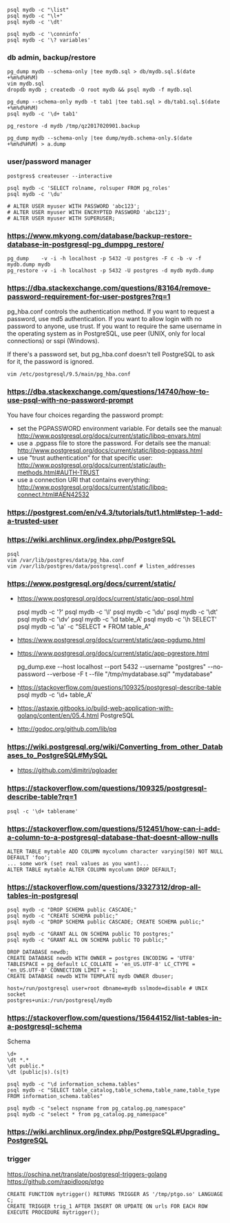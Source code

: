 
    psql mydb -c "\list"
    psql mydb -c "\l+"
    psql mydb -c '\dt'

    psql mydb -c '\conninfo'
    psql mydb -c '\? variables'

### db admin, backup/restore

    pg_dump mydb --schema-only |tee mydb.sql > db/mydb.sql.$(date +%m%d%H%M)
    vim mydb.sql
    dropdb mydb ; createdb -O root mydb && psql mydb -f mydb.sql

    pg_dump --schema-only mydb -t tab1 |tee tab1.sql > db/tab1.sql.$(date +%m%d%H%M)
    psql mydb -c '\d+ tab1'

    pg_restore -d mydb /tmp/qz2017020901.backup

    pg_dump mydb --schema-only |tee dump/mydb.schema-only.$(date +%m%d%H%M) > a.dump

### user/password manager

    postgres$ createuser --interactive

    psql mydb -c 'SELECT rolname, rolsuper FROM pg_roles'
    psql mydb -c '\du'

    # ALTER USER myuser WITH PASSWORD 'abc123';
    # ALTER USER myuser WITH ENCRYPTED PASSWORD 'abc123';
    # ALTER USER myuser WITH SUPERUSER;

### https://www.mkyong.com/database/backup-restore-database-in-postgresql-pg_dumppg_restore/

    pg_dump    -v -i -h localhost -p 5432 -U postgres -F c -b -v -f mydb.dump mydb
    pg_restore -v -i -h localhost -p 5432 -U postgres -d mydb mydb.dump

### https://dba.stackexchange.com/questions/83164/remove-password-requirement-for-user-postgres?rq=1

pg_hba.conf controls the authentication method. If you want to request a password, use md5 authentication. If you want to allow login with no password to anyone, use trust. If you want to require the same username in the operating system as in PostgreSQL, use peer (UNIX, only for local connections) or sspi (Windows).

If there's a password set, but pg_hba.conf doesn't tell PostgreSQL to ask for it, the password is ignored.

    vim /etc/postgresql/9.5/main/pg_hba.conf

### https://dba.stackexchange.com/questions/14740/how-to-use-psql-with-no-password-prompt

You have four choices regarding the password prompt:

- set the PGPASSWORD environment variable. For details see the manual:
    http://www.postgresql.org/docs/current/static/libpq-envars.html
- use a .pgpass file to store the password. For details see the manual:
    http://www.postgresql.org/docs/current/static/libpq-pgpass.html
- use "trust authentication" for that specific user:
    http://www.postgresql.org/docs/current/static/auth-methods.html#AUTH-TRUST
- use a connection URI that contains everything:
    http://www.postgresql.org/docs/current/static/libpq-connect.html#AEN42532

### https://postgrest.com/en/v4.3/tutorials/tut1.html#step-1-add-a-trusted-user

### https://wiki.archlinux.org/index.php/PostgreSQL

    psql
    vim /var/lib/postgres/data/pg_hba.conf
    vim /var/lib/postgres/data/postgresql.conf # listen_addresses

### https://www.postgresql.org/docs/current/static/

- https://www.postgresql.org/docs/current/static/app-psql.html

    psql mydb -c '\?'
    psql mydb -c '\l'
    psql mydb -c '\du'
    psql mydb -c '\dt'
    psql mydb -c '\dv'
    psql mydb -c '\d table_A'
    psql mydb -c '\h SELECT'
    psql mydb -c '\a' -c "SELECT * FROM table_A"

- https://www.postgresql.org/docs/current/static/app-pgdump.html
- https://www.postgresql.org/docs/current/static/app-pgrestore.html

    pg_dump.exe --host localhost --port 5432 --username "postgres" --no-password --verbose -F t --file "/tmp/mydatabase.sql" "mydatabase"

- https://stackoverflow.com/questions/109325/postgresql-describe-table
    psql mydb -c '\d+ table_A'

- https://astaxie.gitbooks.io/build-web-application-with-golang/content/en/05.4.html
    PostgreSQL

- http://godoc.org/github.com/lib/pq

### https://wiki.postgresql.org/wiki/Converting_from_other_Databases_to_PostgreSQL#MySQL
- https://github.com/dimitri/pgloader

### https://stackoverflow.com/questions/109325/postgresql-describe-table?rq=1
    psql -c '\d+ tablename'

### https://stackoverflow.com/questions/512451/how-can-i-add-a-column-to-a-postgresql-database-that-doesnt-allow-nulls

    ALTER TABLE mytable ADD COLUMN mycolumn character varying(50) NOT NULL DEFAULT 'foo';
    ... some work (set real values as you want)...
    ALTER TABLE mytable ALTER COLUMN mycolumn DROP DEFAULT;

### https://stackoverflow.com/questions/3327312/drop-all-tables-in-postgresql

    psql mydb -c "DROP SCHEMA public CASCADE;"
    psql mydb -c "CREATE SCHEMA public;"
    psql mydb -c "DROP SCHEMA public CASCADE; CREATE SCHEMA public;"

    psql mydb -c "GRANT ALL ON SCHEMA public TO postgres;"
    psql mydb -c "GRANT ALL ON SCHEMA public TO public;"

    DROP DATABASE newdb;
    CREATE DATABASE newdb WITH OWNER = postgres ENCODING = 'UTF8' TABLESPACE = pg_default LC_COLLATE = 'en_US.UTF-8' LC_CTYPE = 'en_US.UTF-8' CONNECTION LIMIT = -1;
    CREATE DATABASE newdb WITH TEMPLATE mydb OWNER dbuser;

    host=/run/postgresql user=root dbname=mydb sslmode=disable # UNIX socket
    postgres+unix:/run/postgresql/mydb

### https://stackoverflow.com/questions/15644152/list-tables-in-a-postgresql-schema
Schema

    \d+
    \dt *.*
    \dt public.*
    \dt (public|s).(s|t)

    psql mydb -c "\d information_schema.tables"
    psql mydb -c "SELECT table_catalog,table_schema,table_name,table_type FROM information_schema.tables"

    psql mydb -c "select nspname from pg_catalog.pg_namespace"
    psql mydb -c "select * from pg_catalog.pg_namespace"

### https://wiki.archlinux.org/index.php/PostgreSQL#Upgrading_PostgreSQL

### trigger

https://oschina.net/translate/postgresql-triggers-golang
https://github.com/rapidloop/ptgo

    CREATE FUNCTION mytrigger() RETURNS TRIGGER AS '/tmp/ptgo.so' LANGUAGE C;
    CREATE TRIGGER trig_1 AFTER INSERT OR UPDATE ON urls FOR EACH ROW EXECUTE PROCEDURE mytrigger();

